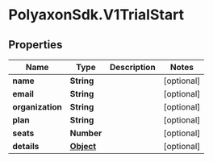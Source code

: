 # PolyaxonSdk.V1TrialStart

## Properties

Name | Type | Description | Notes
------------ | ------------- | ------------- | -------------
**name** | **String** |  | [optional] 
**email** | **String** |  | [optional] 
**organization** | **String** |  | [optional] 
**plan** | **String** |  | [optional] 
**seats** | **Number** |  | [optional] 
**details** | [**Object**](.md) |  | [optional] 


